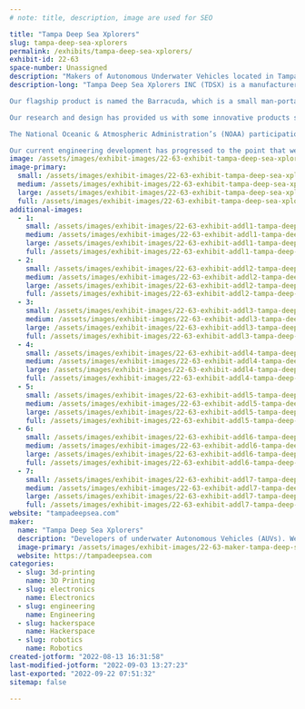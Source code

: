 ```yaml
---
# note: title, description, image are used for SEO

title: "Tampa Deep Sea Xplorers"
slug: tampa-deep-sea-xplorers
permalink: /exhibits/tampa-deep-sea-xplorers/
exhibit-id: 22-63
space-number: Unassigned
description: "Makers of Autonomous Underwater Vehicles located in Tampa Florida"
description-long: "Tampa Deep Sea Xplorers INC (TDSX) is a manufacturer of Unmanned Underwater Vehicles (UUV). Based in Tampa Florida, we are passionate about underwater exploration and discovery. Our products are designed to enhance data collection in the deep ocean to depths up to 4000 meters. Our intention is to provide deep sea vehicles that are robust enough to reach great depths at a price point that is affordable for individuals and small institutions. 

Our flagship product is named the Barracuda, which is a small man-portable autonomous underwater vehicle (AUV) which can easily reach depths up to 500 meters. At 12 Kg, the Barracuda is light enough to be hand launched from a small vessel or from the shoreline. Although the vehicle has a small footprint, it is strong enough to withstand the pressures encountered at depth. The Barracuda was designed to allow the rapid collection of sub-sea data to support researchers, explorers, and individuals, as well as the objectives of the Seabed 2030 Initiative. 

Our research and design has provided us with some innovative products such as a mobile underwater LiDAR system that is compact enough to be carried by our Barracuda AUV.

The National Oceanic & Atmospheric Administration’s (NOAA) participation in the Nippon Foundation-GEBCO Seabed 2030 Project desires to synthesize bathymetry data to map all of the world’s ocean floors by the year 2030. TDSX is excited to participate in developing the technologies to accomplish the goals of the Seabed 2030 Initiative. If this challenge is to be realized within the designated time frame, thousands of Autonomous Underwater Vehicles will be required, that are capable of collecting data at a rate that is an order of magnitude greater than what is currently on the market. TDSX’s motto of 'Deeper, Faster, and Cheaper' recognizes that new technologies will be required that far exceed the capabilities of existing systems.

Our current engineering development has progressed to the point that we will be field testing our latest Barracuda design. TDSX is currently in the process of contacting potential partners who would benefit from our technology. TDSX is currently partnered with NOAA. We are seeking partners engaged in deep water exploration operations who will permit TDSX to operate our AUV in parallel with their current technology or to supplement their data collection processes. We intend to test the maximum data collection capability of a single Barracuda AUV which we project to be around 1 – 2 km^2 per day of operation. We also intend to test the swarm capabilities of the Barracuda and the sub-sea LiDAR system. Compared to existing commercially available systems our Barracuda system should prove to be capable of collecting several times more data per day of operation than what is currently available for small low powered AUVs."
image: /assets/images/exhibit-images/22-63-exhibit-tampa-deep-sea-xplorers-43-baracuda-banner-1600x1200-v3-6002-large.jpg
image-primary: 
  small: /assets/images/exhibit-images/22-63-exhibit-tampa-deep-sea-xplorers-43-baracuda-banner-1600x1200-v3-6002-small.jpg
  medium: /assets/images/exhibit-images/22-63-exhibit-tampa-deep-sea-xplorers-43-baracuda-banner-1600x1200-v3-6002-medium.jpg
  large: /assets/images/exhibit-images/22-63-exhibit-tampa-deep-sea-xplorers-43-baracuda-banner-1600x1200-v3-6002-large.jpg
  full: /assets/images/exhibit-images/22-63-exhibit-tampa-deep-sea-xplorers-43-baracuda-banner-1600x1200-v3-6002-full.jpg
additional-images: 
  - 1:
    small: /assets/images/exhibit-images/22-63-exhibit-addl1-tampa-deep-sea-xplorers-zerak-the-robot-small.JPG
    medium: /assets/images/exhibit-images/22-63-exhibit-addl1-tampa-deep-sea-xplorers-zerak-the-robot-medium.JPG
    large: /assets/images/exhibit-images/22-63-exhibit-addl1-tampa-deep-sea-xplorers-zerak-the-robot-large.JPG
    full: /assets/images/exhibit-images/22-63-exhibit-addl1-tampa-deep-sea-xplorers-zerak-the-robot-full.JPG
  - 2:
    small: /assets/images/exhibit-images/22-63-exhibit-addl2-tampa-deep-sea-xplorers-auv-on-bench-small.JPG
    medium: /assets/images/exhibit-images/22-63-exhibit-addl2-tampa-deep-sea-xplorers-auv-on-bench-medium.JPG
    large: /assets/images/exhibit-images/22-63-exhibit-addl2-tampa-deep-sea-xplorers-auv-on-bench-large.JPG
    full: /assets/images/exhibit-images/22-63-exhibit-addl2-tampa-deep-sea-xplorers-auv-on-bench-full.JPG
  - 3:
    small: /assets/images/exhibit-images/22-63-exhibit-addl3-tampa-deep-sea-xplorers-ed-and-terry-on-boat-small.gif
    medium: /assets/images/exhibit-images/22-63-exhibit-addl3-tampa-deep-sea-xplorers-ed-and-terry-on-boat-medium.gif
    large: /assets/images/exhibit-images/22-63-exhibit-addl3-tampa-deep-sea-xplorers-ed-and-terry-on-boat-large.gif
    full: /assets/images/exhibit-images/22-63-exhibit-addl3-tampa-deep-sea-xplorers-ed-and-terry-on-boat-full.gif
  - 4:
    small: /assets/images/exhibit-images/22-63-exhibit-addl4-tampa-deep-sea-xplorers-noaa-tampa-1200x800-small.jpg
    medium: /assets/images/exhibit-images/22-63-exhibit-addl4-tampa-deep-sea-xplorers-noaa-tampa-1200x800-medium.jpg
    large: /assets/images/exhibit-images/22-63-exhibit-addl4-tampa-deep-sea-xplorers-noaa-tampa-1200x800-large.jpg
    full: /assets/images/exhibit-images/22-63-exhibit-addl4-tampa-deep-sea-xplorers-noaa-tampa-1200x800-full.jpg
  - 5:
    small: /assets/images/exhibit-images/22-63-exhibit-addl5-tampa-deep-sea-xplorers-pool-test-small.JPG
    medium: /assets/images/exhibit-images/22-63-exhibit-addl5-tampa-deep-sea-xplorers-pool-test-medium.JPG
    large: /assets/images/exhibit-images/22-63-exhibit-addl5-tampa-deep-sea-xplorers-pool-test-large.JPG
    full: /assets/images/exhibit-images/22-63-exhibit-addl5-tampa-deep-sea-xplorers-pool-test-full.JPG
  - 6:
    small: /assets/images/exhibit-images/22-63-exhibit-addl6-tampa-deep-sea-xplorers-makerfaire-small.JPG
    medium: /assets/images/exhibit-images/22-63-exhibit-addl6-tampa-deep-sea-xplorers-makerfaire-medium.JPG
    large: /assets/images/exhibit-images/22-63-exhibit-addl6-tampa-deep-sea-xplorers-makerfaire-large.JPG
    full: /assets/images/exhibit-images/22-63-exhibit-addl6-tampa-deep-sea-xplorers-makerfaire-full.JPG
  - 7:
    small: /assets/images/exhibit-images/22-63-exhibit-addl7-tampa-deep-sea-xplorers-xprize-a5-rs46405-odxp-20190124-20190201-noaa-testing-round-2-puerto-rico-photos-6371-lpr-small.jpg
    medium: /assets/images/exhibit-images/22-63-exhibit-addl7-tampa-deep-sea-xplorers-xprize-a5-rs46405-odxp-20190124-20190201-noaa-testing-round-2-puerto-rico-photos-6371-lpr-medium.jpg
    large: /assets/images/exhibit-images/22-63-exhibit-addl7-tampa-deep-sea-xplorers-xprize-a5-rs46405-odxp-20190124-20190201-noaa-testing-round-2-puerto-rico-photos-6371-lpr-large.jpg
    full: /assets/images/exhibit-images/22-63-exhibit-addl7-tampa-deep-sea-xplorers-xprize-a5-rs46405-odxp-20190124-20190201-noaa-testing-round-2-puerto-rico-photos-6371-lpr-full.jpg
website: "tampadeepsea.com"
maker: 
  name: "Tampa Deep Sea Xplorers"
  description: "Developers of underwater Autonomous Vehicles (AUVs). We are based in Tampa Florida and are currently working on a project for NOAA. We are also part of the Tampa Hackerspace community. We participated last year and had a great time and would like to show our stuff again this year. "
  image-primary: /assets/images/exhibit-images/22-63-maker-tampa-deep-sea-xplorers-baracuda-banner-1600x1200-v3-medium.jpg
  website: https://tampadeepsea.com
categories: 
  - slug: 3d-printing
    name: 3D Printing
  - slug: electronics
    name: Electronics
  - slug: engineering
    name: Engineering
  - slug: hackerspace
    name: Hackerspace
  - slug: robotics
    name: Robotics
created-jotform: "2022-08-13 16:31:58"
last-modified-jotform: "2022-09-03 13:27:23"
last-exported: "2022-09-22 07:51:32"
sitemap: false

---
```

